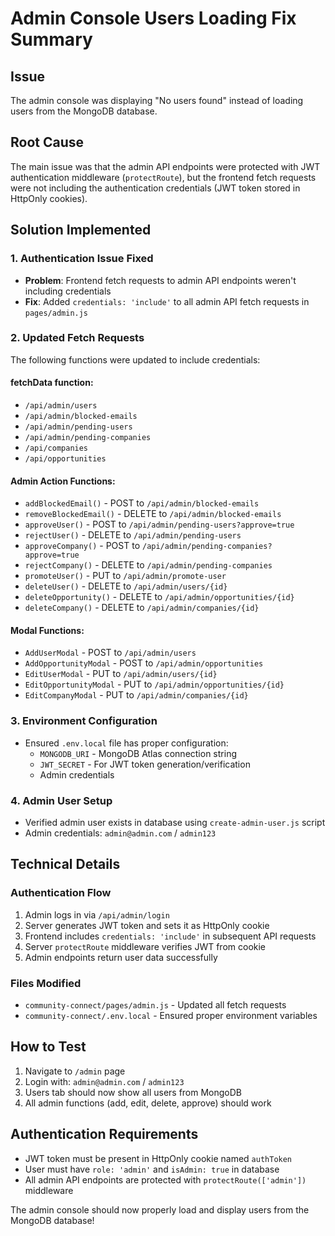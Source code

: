 # Admin Console Users Loading Fix Summary

## Issue
The admin console was displaying "No users found" instead of loading users from the MongoDB database.

## Root Cause
The main issue was that the admin API endpoints were protected with JWT authentication middleware (`protectRoute`), but the frontend fetch requests were not including the authentication credentials (JWT token stored in HttpOnly cookies).

## Solution Implemented

### 1. Authentication Issue Fixed
- **Problem**: Frontend fetch requests to admin API endpoints weren't including credentials
- **Fix**: Added `credentials: 'include'` to all admin API fetch requests in `pages/admin.js`

### 2. Updated Fetch Requests
The following functions were updated to include credentials:

#### fetchData function:
- `/api/admin/users`
- `/api/admin/blocked-emails` 
- `/api/admin/pending-users`
- `/api/admin/pending-companies`
- `/api/companies`
- `/api/opportunities`

#### Admin Action Functions:
- `addBlockedEmail()` - POST to `/api/admin/blocked-emails`
- `removeBlockedEmail()` - DELETE to `/api/admin/blocked-emails`
- `approveUser()` - POST to `/api/admin/pending-users?approve=true`
- `rejectUser()` - DELETE to `/api/admin/pending-users`
- `approveCompany()` - POST to `/api/admin/pending-companies?approve=true`
- `rejectCompany()` - DELETE to `/api/admin/pending-companies`
- `promoteUser()` - PUT to `/api/admin/promote-user`
- `deleteUser()` - DELETE to `/api/admin/users/{id}`
- `deleteOpportunity()` - DELETE to `/api/admin/opportunities/{id}`
- `deleteCompany()` - DELETE to `/api/admin/companies/{id}`

#### Modal Functions:
- `AddUserModal` - POST to `/api/admin/users`
- `AddOpportunityModal` - POST to `/api/admin/opportunities`
- `EditUserModal` - PUT to `/api/admin/users/{id}`
- `EditOpportunityModal` - PUT to `/api/admin/opportunities/{id}`
- `EditCompanyModal` - PUT to `/api/admin/companies/{id}`

### 3. Environment Configuration
- Ensured `.env.local` file has proper configuration:
  - `MONGODB_URI` - MongoDB Atlas connection string
  - `JWT_SECRET` - For JWT token generation/verification
  - Admin credentials

### 4. Admin User Setup
- Verified admin user exists in database using `create-admin-user.js` script
- Admin credentials: `admin@admin.com` / `admin123`

## Technical Details

### Authentication Flow
1. Admin logs in via `/api/admin/login`
2. Server generates JWT token and sets it as HttpOnly cookie
3. Frontend includes `credentials: 'include'` in subsequent API requests
4. Server `protectRoute` middleware verifies JWT from cookie
5. Admin endpoints return user data successfully

### Files Modified
- `community-connect/pages/admin.js` - Updated all fetch requests
- `community-connect/.env.local` - Ensured proper environment variables

## How to Test
1. Navigate to `/admin` page
2. Login with: `admin@admin.com` / `admin123`
3. Users tab should now show all users from MongoDB
4. All admin functions (add, edit, delete, approve) should work

## Authentication Requirements
- JWT token must be present in HttpOnly cookie named `authToken`
- User must have `role: 'admin'` and `isAdmin: true` in database
- All admin API endpoints are protected with `protectRoute(['admin'])` middleware

The admin console should now properly load and display users from the MongoDB database!